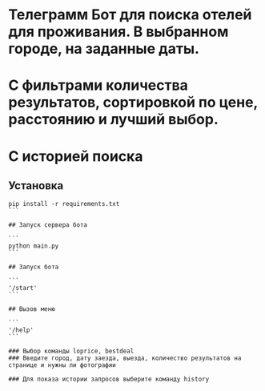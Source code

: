 # Телеграмм Бот для поиска отелей для проживания. В выбранном городе, на заданные даты.
# С фильтрами количества результатов, сортировкой по цене, расстоянию и лучший выбор.
# С историей поиска
## Установка

``````
pip install -r requirements.txt
```

## Запуск сервера бота

```
python main.py
```

## Запуск бота

```
'/start'
```

## Вызов меню

```
'/help'
```

### Выбор команды loprice, bestdeal
### Введите город, дату заезда, выезда, количество результатов на странице и нужны ли фотографии

### Для показа истории запросов выберите команду history

